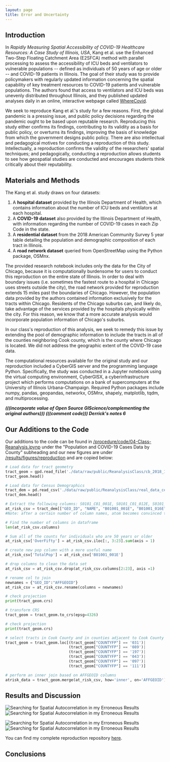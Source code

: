```yaml
---
layout: page
title: Error and Uncertainty
---
```

## Introduction
In *Rapidly Measuring Spatial Accessibility of COVID-19 Healthcare Resources: A Case Study of Illinois, USA*, Kang et al. use the Enhanced Two-Step Floating Catchment Area (E2SFCA) method with parallel processing to assess the accessibility of ICU beds and ventilators to vulnerable populations -- defined as individuals of 50 years of age or older -- and COVID-19 patients in Illinois.
The goal of their study was to provide policymakers with regularly updated information concerning the spatial capability of key treatment resources to COVID-19 patients and vulnerable populations.
The authors found that access to ventilators and ICU beds was unevenly distributed throughout Illinois, and they published updated analyses daily in an online, interactive webpage called [WhereCovid](https://wherecovid19.cigi.illinois.edu/spatialAccess.html#7/40.000/-89.000/Dark_Mode-il_acc_i/370).

We seek to reproduce Kang et al.'s study for a few reasons.
First, the global pandemic is a pressing issue, and public policy decisions regarding the pandemic ought to be based upon reputable research.
Reproducing this study either confirms its findings, contributing to its validity as a basis for public policy, or overturns its findings, improving the basis of knowledge from which the government designs public policy.
There are also intellectual and pedagogical motives for conducting a reproduction of this study.
Intellectually, a reproduction confirms the validity of the researchers' spatial techniques; and pedagogically, conducting a reproduction allows students to see how geospatial studies are conducted and encourages students think critically about their reputability.

## Materials and Methods
The Kang et al. study draws on four datasets:
1. A **hospital dataset** provided by the Illinois Department of Health, which contains information about the number of ICU beds and ventilators at each hospital.
2. A **COVID-19 dataset** also provided by the Illinois Department of Health, with information regarding the number of COVID-19 cases in each Zip Code in the state.
3. A **residential dataset** from the 2018 American Community Survey 5 year table detailing the population and demographic composition of each tract in Illinois.
4. A **road network dataset** queried from OpenStreetMap using the Python package, OSMnx.

The provided research notebook includes only the data for the City of Chicago, because it is computationally burdensome for users to conduct this reproduction on the entire state of Illinois.
In order to deal with boundary issues (i.e. sometimes the fastest route to a hospital in Chicago uses streets outside the city), the road network provided for reproduction extends 15 miles past the boundaries of Chicago.
However, the population data provided by the authors contained information exclusively for the tracts within Chicago.
Residents of the Chicago suburbs can, and likely do, take advantage of the services provided by the hospitals physically within the city.
For this reason, we know that a more accurate analysis would incorporate population information of Chicago's suburbs.

In our class's reproduction of this analysis, we seek to remedy this issue by extending the pool of demographic information to include the tracts in all of the counties neighboring Cook county, which is the county where Chicago is located.
We did not address the geographic extent of the COVID-19 case data.

The computational resources available for the original study and our reproduction included a CyberGIS server and the programming language Python.
Specifically, the study was conducted in a Jupyter notebook using the virtual computing environment, CyberGISX, a cyberinfrastructure project which performs computations on a bank of supercomputers at the University of Illinois Urbana-Champaign.
Required Python packages include numpy, pandas, geopandas, networkx, OSMnx, shapely, matplotlib, tqdm, and multiprocessing.

***(((incorporate value of Open Source GIScience/complementing the original authors)))
(((comment code)))
Derrick's notes 6***

## Our Additions to the Code
Our additions to the code can be found in [/procedure/code/04-Class-Reanalysis.ipynp](https://github.com/Liam-W-Smith/RPr-Kang-2020/blob/main/procedure/code/04-Class-Reanalysis.ipynb) under the "Population and COVID-19 Cases Data by County" subheading and our new figures are under [/results/figures/reproduction](https://github.com/Liam-W-Smith/RPr-Kang-2020/tree/main/results/figures/reproduction) and are copied below:

```python
# Load data for tract geometry
tract_geom = gpd.read_file('./data/raw/public/ReanalysisClass/cb_2018_17_tract_500k.shp')
tract_geom.head()

# Load data for Census Demographics
tract_dem = pd.read_csv('./data/raw/public/ReanalysisClass/real_data_census_illinois.csv', sep=",", skiprows = [1, 1])
tract_dem.head()

# Extract the following columns: S0101_C01_001E, S0101_C01_012E, S0101_C01_013E, S0101_C01_014E, S0101_C01_015E, S0101_C01_016E, S0101_C01_017E, S0101_C01_018E, S0101_C01_019E
at_risk_csv = tract_dem[["GEO_ID", "NAME", "B01001_001E", "B01001_016E", "B01001_017E", "B01001_018E", "B01001_019E", "B01001_020E", "B01001_021E", "B01001_022E", "B01001_023E", "B01001_024E", "B01001_025E", "B01001_040E", "B01001_041E", "B01001_042E", "B01001_043E", "B01001_044E"]]
#Note: after a certain number of column names, atom becomes convinced that you're done with your code chunk. For this reason, I left out the last few columns in the code above, but they ought to be included when running the code.

# Find the number of columns in dataframe
len(at_risk_csv.columns)

# Sum all of the counts for individuals who are 50 years or older
at_risk_csv['OverFifty'] = at_risk_csv.iloc[:, 3:23].sum(axis = 1)

# create new pop column with a more useful name
at_risk_csv['TotalPop'] = at_risk_csv['B01001_001E']

# drop columns to clean the data set
at_risk_csv = at_risk_csv.drop(at_risk_csv.columns[2:23], axis =1)

# rename col to join
newnames = {"GEO_ID":"AFFGEOID"}
at_risk_csv = at_risk_csv.rename(columns = newnames)

# check projection
print(tract_geom.crs)

# transform CRS
tract_geom = tract_geom.to_crs(epsg=4326)

# check projection
print(tract_geom.crs)

# select tracts in Cook County and in counties adjacent to Cook County
tract_geom = tract_geom.loc[(tract_geom["COUNTYFP"] == '031')|
                            (tract_geom["COUNTYFP"] == '089')|
                            (tract_geom["COUNTYFP"] == '197')|
                            (tract_geom["COUNTYFP"] == '043')|
                            (tract_geom["COUNTYFP"] == '097')|
                            (tract_geom["COUNTYFP"] == '111')]

# perform an inner join based on AFFGEOID columns
atrisk_data = tract_geom.merge(at_risk_csv, how='inner', on='AFFGEOID')
```

## Results and Discussion


![Searching for Spatial Autocorrelation in my Erroneous Results](assets/Kang_OG_Reproduction/pop_icu_class.png)
![Searching for Spatial Autocorrelation in my Erroneous Results](assets/Kang_Class_Reproduction/pop_icu_class.png)

![Searching for Spatial Autocorrelation in my Erroneous Results](assets/Kang_OG_Reproduction/pop_vents_class.png)
![Searching for Spatial Autocorrelation in my Erroneous Results](assets/Kang_Class_Reproduction/pop_vents_class.png)


You can find my complete reproduction repository [here](https://github.com/Liam-W-Smith/RPr-Kang-2020).



## Conclusions

